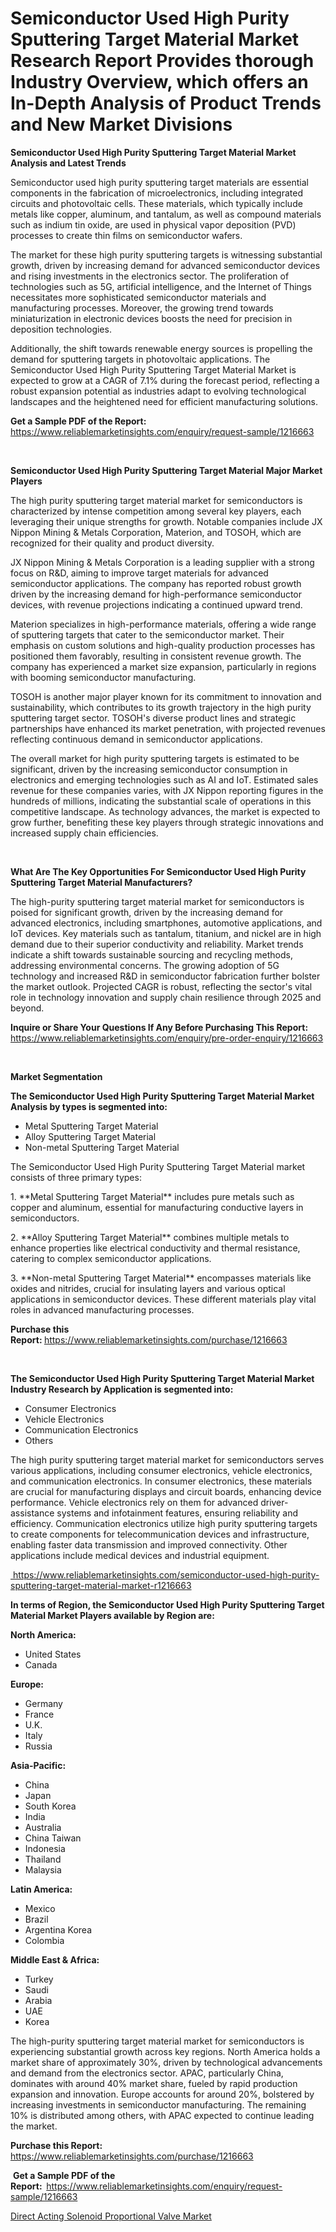 <p><h1>Semiconductor Used High Purity Sputtering Target Material Market Research Report Provides thorough Industry Overview, which offers an In-Depth Analysis of Product Trends and New Market Divisions</h1></p><p><strong>Semiconductor Used High Purity Sputtering Target Material Market Analysis and Latest Trends</strong></p>
<p><p>Semiconductor used high purity sputtering target materials are essential components in the fabrication of microelectronics, including integrated circuits and photovoltaic cells. These materials, which typically include metals like copper, aluminum, and tantalum, as well as compound materials such as indium tin oxide, are used in physical vapor deposition (PVD) processes to create thin films on semiconductor wafers.</p><p>The market for these high purity sputtering targets is witnessing substantial growth, driven by increasing demand for advanced semiconductor devices and rising investments in the electronics sector. The proliferation of technologies such as 5G, artificial intelligence, and the Internet of Things necessitates more sophisticated semiconductor materials and manufacturing processes. Moreover, the growing trend towards miniaturization in electronic devices boosts the need for precision in deposition technologies.</p><p>Additionally, the shift towards renewable energy sources is propelling the demand for sputtering targets in photovoltaic applications. The Semiconductor Used High Purity Sputtering Target Material Market is expected to grow at a CAGR of 7.1% during the forecast period, reflecting a robust expansion potential as industries adapt to evolving technological landscapes and the heightened need for efficient manufacturing solutions.</p></p>
<p><strong>Get a Sample PDF of the Report:&nbsp;</strong> <a href="https://www.reliablemarketinsights.com/enquiry/request-sample/1216663?utm_campaign=3507&utm_medium=2&utm_source=Github&utm_content=ia&utm_term=24032025&utm_id=semiconductor-used-high-purity-sputtering-target-material">https://www.reliablemarketinsights.com/enquiry/request-sample/1216663</a></p>
<p>&nbsp;</p>
<p><strong>Semiconductor Used High Purity Sputtering Target Material Major Market Players</strong></p>
<p><p>The high purity sputtering target material market for semiconductors is characterized by intense competition among several key players, each leveraging their unique strengths for growth. Notable companies include JX Nippon Mining & Metals Corporation, Materion, and TOSOH, which are recognized for their quality and product diversity.</p><p>JX Nippon Mining & Metals Corporation is a leading supplier with a strong focus on R&D, aiming to improve target materials for advanced semiconductor applications. The company has reported robust growth driven by the increasing demand for high-performance semiconductor devices, with revenue projections indicating a continued upward trend.</p><p>Materion specializes in high-performance materials, offering a wide range of sputtering targets that cater to the semiconductor market. Their emphasis on custom solutions and high-quality production processes has positioned them favorably, resulting in consistent revenue growth. The company has experienced a market size expansion, particularly in regions with booming semiconductor manufacturing.</p><p>TOSOH is another major player known for its commitment to innovation and sustainability, which contributes to its growth trajectory in the high purity sputtering target sector. TOSOH's diverse product lines and strategic partnerships have enhanced its market penetration, with projected revenues reflecting continuous demand in semiconductor applications.</p><p>The overall market for high purity sputtering targets is estimated to be significant, driven by the increasing semiconductor consumption in electronics and emerging technologies such as AI and IoT. Estimated sales revenue for these companies varies, with JX Nippon reporting figures in the hundreds of millions, indicating the substantial scale of operations in this competitive landscape. As technology advances, the market is expected to grow further, benefiting these key players through strategic innovations and increased supply chain efficiencies.</p></p>
<p>&nbsp;</p>
<p><strong>What Are The Key Opportunities For Semiconductor Used High Purity Sputtering Target Material Manufacturers?</strong></p>
<p><p>The high-purity sputtering target material market for semiconductors is poised for significant growth, driven by the increasing demand for advanced electronics, including smartphones, automotive applications, and IoT devices. Key materials such as tantalum, titanium, and nickel are in high demand due to their superior conductivity and reliability. Market trends indicate a shift towards sustainable sourcing and recycling methods, addressing environmental concerns. The growing adoption of 5G technology and increased R&D in semiconductor fabrication further bolster the market outlook. Projected CAGR is robust, reflecting the sector's vital role in technology innovation and supply chain resilience through 2025 and beyond.</p></p>
<p><strong>Inquire or Share Your Questions If Any Before Purchasing This Report:</strong> <a href="https://www.reliablemarketinsights.com/enquiry/pre-order-enquiry/1216663?utm_campaign=3507&utm_medium=2&utm_source=Github&utm_content=ia&utm_term=24032025&utm_id=semiconductor-used-high-purity-sputtering-target-material">https://www.reliablemarketinsights.com/enquiry/pre-order-enquiry/1216663</a></p>
<p>&nbsp;</p>
<p><strong>Market Segmentation</strong></p>
<p><strong>The Semiconductor Used High Purity Sputtering Target Material Market Analysis by types is segmented into:</strong></p>
<p><ul><li>Metal Sputtering Target Material</li><li>Alloy Sputtering Target Material</li><li>Non-metal Sputtering Target Material</li></ul></p>
<p><p>The Semiconductor Used High Purity Sputtering Target Material market consists of three primary types: </p><p>1. **Metal Sputtering Target Material** includes pure metals such as copper and aluminum, essential for manufacturing conductive layers in semiconductors.</p><p>   </p><p>2. **Alloy Sputtering Target Material** combines multiple metals to enhance properties like electrical conductivity and thermal resistance, catering to complex semiconductor applications.</p><p>3. **Non-metal Sputtering Target Material** encompasses materials like oxides and nitrides, crucial for insulating layers and various optical applications in semiconductor devices. These different materials play vital roles in advanced manufacturing processes.</p></p>
<p><strong>Purchase this Report:&nbsp;</strong><a href="https://www.reliablemarketinsights.com/purchase/1216663?utm_campaign=3507&utm_medium=2&utm_source=Github&utm_content=ia&utm_term=24032025&utm_id=semiconductor-used-high-purity-sputtering-target-material">https://www.reliablemarketinsights.com/purchase/1216663</a></p>
<p>&nbsp;</p>
<p><strong>The Semiconductor Used High Purity Sputtering Target Material Market Industry Research by Application is segmented into:</strong></p>
<p><ul><li>Consumer Electronics</li><li>Vehicle Electronics</li><li>Communication Electronics</li><li>Others</li></ul></p>
<p><p>The high purity sputtering target material market for semiconductors serves various applications, including consumer electronics, vehicle electronics, and communication electronics. In consumer electronics, these materials are crucial for manufacturing displays and circuit boards, enhancing device performance. Vehicle electronics rely on them for advanced driver-assistance systems and infotainment features, ensuring reliability and efficiency. Communication electronics utilize high purity sputtering targets to create components for telecommunication devices and infrastructure, enabling faster data transmission and improved connectivity. Other applications include medical devices and industrial equipment.</p></p>
<p><a href="https://www.reliablemarketinsights.com/semiconductor-used-high-purity-sputtering-target-material-market-r1216663?utm_campaign=3507&utm_medium=2&utm_source=Github&utm_content=ia&utm_term=24032025&utm_id=semiconductor-used-high-purity-sputtering-target-material">&nbsp;https://www.reliablemarketinsights.com/semiconductor-used-high-purity-sputtering-target-material-market-r1216663</a></p>
<p><strong>In terms of Region, the Semiconductor Used High Purity Sputtering Target Material Market Players available by Region are:</strong></p>
<p>
    <p> <strong> North America: </strong>
        <ul>
            <li>United States</li>
            <li>Canada</li>
        </ul>
        </p> 
    <p> <strong> Europe: </strong>
        <ul>
            <li>Germany</li>
            <li>France</li>
            <li>U.K.</li>
            <li>Italy</li>
            <li>Russia</li>
        </ul>
        </p> 
    <p> <strong> Asia-Pacific: </strong>
        <ul>
            <li>China</li>
            <li>Japan</li>
            <li>South Korea</li>
            <li>India</li>
            <li>Australia</li>
            <li>China Taiwan</li>
            <li>Indonesia</li>
            <li>Thailand</li>
            <li>Malaysia</li>
        </ul>
        </p> 
    <p> <strong> Latin America: </strong>
        <ul>
            <li>Mexico</li>
            <li>Brazil</li>
            <li>Argentina Korea</li>
            <li>Colombia</li>
        </ul>
        </p> 
    <p> <strong> Middle East & Africa: </strong>
        <ul>
            <li>Turkey</li>
            <li>Saudi</li>
            <li>Arabia</li>
            <li>UAE</li>
            <li>Korea</li>
        </ul>
    </p>
    </p>
<p><p>The high-purity sputtering target material market for semiconductors is experiencing substantial growth across key regions. North America holds a market share of approximately 30%, driven by technological advancements and demand from the electronics sector. APAC, particularly China, dominates with around 40% market share, fueled by rapid production expansion and innovation. Europe accounts for around 20%, bolstered by increasing investments in semiconductor manufacturing. The remaining 10% is distributed among others, with APAC expected to continue leading the market.</p></p>
<p><strong>Purchase this Report: </strong><a href="https://www.reliablemarketinsights.com/purchase/1216663?utm_campaign=3507&utm_medium=2&utm_source=Github&utm_content=ia&utm_term=24032025&utm_id=semiconductor-used-high-purity-sputtering-target-material">https://www.reliablemarketinsights.com/purchase/1216663</a></p>
<p>&nbsp;<strong>Get a Sample PDF of the Report:&nbsp;&nbsp;</strong><a href="https://www.reliablemarketinsights.com/enquiry/request-sample/1216663?utm_campaign=3507&utm_medium=2&utm_source=Github&utm_content=ia&utm_term=24032025&utm_id=semiconductor-used-high-purity-sputtering-target-material">https://www.reliablemarketinsights.com/enquiry/request-sample/1216663</a></p>
<p><strong></strong></p>
<p><p><a href="https://github.com/erkidrhoy/Market-Research-Report-List-1/blob/main/direct-acting-solenoid-proportional-valve-market.md?utm_campaign=3507&utm_medium=2&utm_source=Github&utm_content=ia&utm_term=24032025&utm_id=semiconductor-used-high-purity-sputtering-target-material">Direct Acting Solenoid Proportional Valve Market</a></p></p>